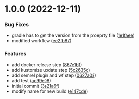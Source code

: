 # 1.0.0 (2022-12-11)


### Bug Fixes

* gradle has to get the version from the proeprty file ([1e1faee](https://github.com/alecsadam75/continuous-delivery-application/commit/1e1faeef030197f1d18dee6afad841304e1584ae))
* modified workflow ([ee2fb87](https://github.com/alecsadam75/continuous-delivery-application/commit/ee2fb87c166443550c0fdc728f947186ac897f98))


### Features

* add docker release step ([867e1b1](https://github.com/alecsadam75/continuous-delivery-application/commit/867e1b13452edb93b473b42dfd1302604eb22015))
* add kustomize update step ([5c2635c](https://github.com/alecsadam75/continuous-delivery-application/commit/5c2635c7d92d1311dd69080bff3eab691da08bf8))
* add semrel plugin and wf step ([0627a08](https://github.com/alecsadam75/continuous-delivery-application/commit/0627a0853d3daec530edbbaea62c493c95afffc5))
* add test ([ac99e08](https://github.com/alecsadam75/continuous-delivery-application/commit/ac99e08ad0fc167c53b50cbdac5201b5c65f7d2d))
* initial commit ([3a21a6f](https://github.com/alecsadam75/continuous-delivery-application/commit/3a21a6f2856a2788a478076e53e00a0016ce012c))
* modify name for new build ([e147cde](https://github.com/alecsadam75/continuous-delivery-application/commit/e147cdedc1c41c7e826dc0e00e6e8ac2c23ecb8b))

